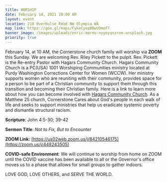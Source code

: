 ```yaml
---
title: WORSHIP
date: February 14, 2021 10:00 AM
layout: event
location: 218 Overhulse Road NW Olympia WA
map_link: https://goo.gl/maps/FykeCyepBDwUDmeF7
banner_image: /images/uploads/enric-moreu-nyyeyqvzrom-unsplash.jpg
priority: true
---
```

February 14, at 10 AM, the Cornerstone church family will worship via **ZOOM** this Sunday.  We are welcoming Rev. Riley Pickett to the pulpit. Rev. Pickett is the Re-entry Pastor with Hagars Community Church. Hagars Community Church is a PC(USA) 1001 Worshiping Communities ministry located at Purdy Washington Corrections Center for Women (WCCW). Her ministry supports women who are reuniting with their community, provides space for a person to be part of a Christian community to support them through this transition and becoming their Christian family. Here is a link to learn more about how you can become involved with [Hagars Community Church](https://www.hagarscommunitychurch.com). As a Matthew 25 church, Cornerstone Cares about God's people in each walk of life and seeks to support ministries that help us eradicate systemic poverty and dismantle structural racism.

**Scripture**: John 4:5-30; 39-42

**Sermon Title**: *Not to Fix, But to Encounter*

**ZOOM Link:** [https://us02web.zoom.us/j/84210546175](https://zoom.us/j/448243505)

**COVID-safe Environment**: We will continue to worship from home on ZOOM until the COVID vaccine has been available to all or the Governor's office moves us to a phase that allows for small groups to gather indoors.

LOVE GOD, LOVE OTHERS, and SERVE THE WORLD.